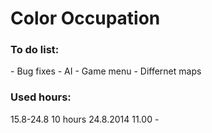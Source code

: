 Color Occupation
===============

<h3>To do list:</h3>
- Bug fixes
- AI
- Game menu
- Differnet maps


<h3>Used hours:</h3>
15.8-24.8 10 hours
24.8.2014 11.00 -
